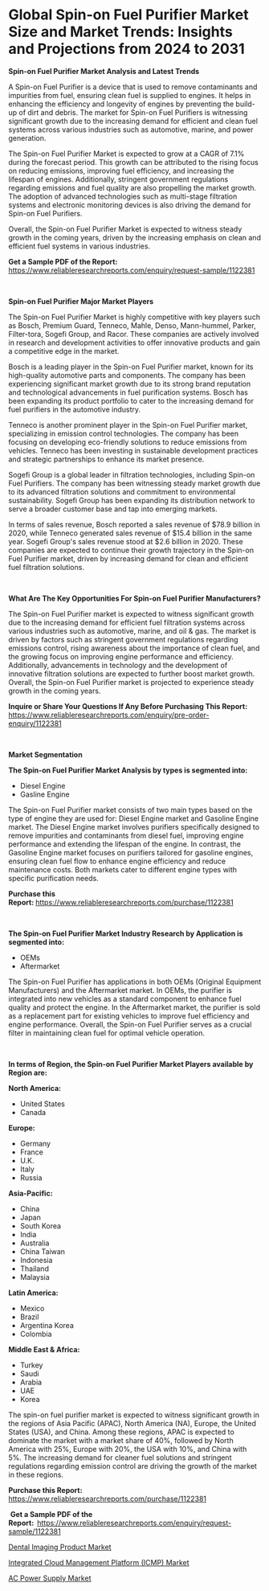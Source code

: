 <p><h1>Global Spin-on Fuel Purifier Market Size and Market Trends: Insights and Projections from 2024 to 2031</h1></p><p><strong>Spin-on Fuel Purifier Market Analysis and Latest Trends</strong></p>
<p><p>A Spin-on Fuel Purifier is a device that is used to remove contaminants and impurities from fuel, ensuring clean fuel is supplied to engines. It helps in enhancing the efficiency and longevity of engines by preventing the build-up of dirt and debris. The market for Spin-on Fuel Purifiers is witnessing significant growth due to the increasing demand for efficient and clean fuel systems across various industries such as automotive, marine, and power generation.</p><p>The Spin-on Fuel Purifier Market is expected to grow at a CAGR of 7.1% during the forecast period. This growth can be attributed to the rising focus on reducing emissions, improving fuel efficiency, and increasing the lifespan of engines. Additionally, stringent government regulations regarding emissions and fuel quality are also propelling the market growth. The adoption of advanced technologies such as multi-stage filtration systems and electronic monitoring devices is also driving the demand for Spin-on Fuel Purifiers.</p><p>Overall, the Spin-on Fuel Purifier Market is expected to witness steady growth in the coming years, driven by the increasing emphasis on clean and efficient fuel systems in various industries.</p></p>
<p><strong>Get a Sample PDF of the Report:&nbsp;</strong> <a href="https://www.reliableresearchreports.com/enquiry/request-sample/1122381">https://www.reliableresearchreports.com/enquiry/request-sample/1122381</a></p>
<p>&nbsp;</p>
<p><strong>Spin-on Fuel Purifier Major Market Players</strong></p>
<p><p>The Spin-on Fuel Purifier Market is highly competitive with key players such as Bosch, Premium Guard, Tenneco, Mahle, Denso, Mann-hummel, Parker, Filter-tora, Sogefi Group, and Racor. These companies are actively involved in research and development activities to offer innovative products and gain a competitive edge in the market.</p><p>Bosch is a leading player in the Spin-on Fuel Purifier market, known for its high-quality automotive parts and components. The company has been experiencing significant market growth due to its strong brand reputation and technological advancements in fuel purification systems. Bosch has been expanding its product portfolio to cater to the increasing demand for fuel purifiers in the automotive industry.</p><p>Tenneco is another prominent player in the Spin-on Fuel Purifier market, specializing in emission control technologies. The company has been focusing on developing eco-friendly solutions to reduce emissions from vehicles. Tenneco has been investing in sustainable development practices and strategic partnerships to enhance its market presence.</p><p>Sogefi Group is a global leader in filtration technologies, including Spin-on Fuel Purifiers. The company has been witnessing steady market growth due to its advanced filtration solutions and commitment to environmental sustainability. Sogefi Group has been expanding its distribution network to serve a broader customer base and tap into emerging markets.</p><p>In terms of sales revenue, Bosch reported a sales revenue of $78.9 billion in 2020, while Tenneco generated sales revenue of $15.4 billion in the same year. Sogefi Group's sales revenue stood at $2.6 billion in 2020. These companies are expected to continue their growth trajectory in the Spin-on Fuel Purifier market, driven by increasing demand for clean and efficient fuel filtration solutions.</p></p>
<p>&nbsp;</p>
<p><strong>What Are The Key Opportunities For Spin-on Fuel Purifier Manufacturers?</strong></p>
<p><p>The Spin-on Fuel Purifier market is expected to witness significant growth due to the increasing demand for efficient fuel filtration systems across various industries such as automotive, marine, and oil & gas. The market is driven by factors such as stringent government regulations regarding emissions control, rising awareness about the importance of clean fuel, and the growing focus on improving engine performance and efficiency. Additionally, advancements in technology and the development of innovative filtration solutions are expected to further boost market growth. Overall, the Spin-on Fuel Purifier market is projected to experience steady growth in the coming years.</p></p>
<p><strong>Inquire or Share Your Questions If Any Before Purchasing This Report:</strong> <a href="https://www.reliableresearchreports.com/enquiry/pre-order-enquiry/1122381">https://www.reliableresearchreports.com/enquiry/pre-order-enquiry/1122381</a></p>
<p>&nbsp;</p>
<p><strong>Market Segmentation</strong></p>
<p><strong>The Spin-on Fuel Purifier Market Analysis by types is segmented into:</strong></p>
<p><ul><li>Diesel Engine</li><li>Gasline Engine</li></ul></p>
<p><p>The Spin-on Fuel Purifier market consists of two main types based on the type of engine they are used for: Diesel Engine market and Gasoline Engine market. The Diesel Engine market involves purifiers specifically designed to remove impurities and contaminants from diesel fuel, improving engine performance and extending the lifespan of the engine. In contrast, the Gasoline Engine market focuses on purifiers tailored for gasoline engines, ensuring clean fuel flow to enhance engine efficiency and reduce maintenance costs. Both markets cater to different engine types with specific purification needs.</p></p>
<p><strong>Purchase this Report:&nbsp;</strong><a href="https://www.reliableresearchreports.com/purchase/1122381">https://www.reliableresearchreports.com/purchase/1122381</a></p>
<p>&nbsp;</p>
<p><strong>The Spin-on Fuel Purifier Market Industry Research by Application is segmented into:</strong></p>
<p><ul><li>OEMs</li><li>Aftermarket</li></ul></p>
<p><p>The Spin-on Fuel Purifier has applications in both OEMs (Original Equipment Manufacturers) and the Aftermarket market. In OEMs, the purifier is integrated into new vehicles as a standard component to enhance fuel quality and protect the engine. In the Aftermarket market, the purifier is sold as a replacement part for existing vehicles to improve fuel efficiency and engine performance. Overall, the Spin-on Fuel Purifier serves as a crucial filter in maintaining clean fuel for optimal vehicle operation.</p></p>
<p>&nbsp;</p>
<p><strong>In terms of Region, the Spin-on Fuel Purifier Market Players available by Region are:</strong></p>
<p>
    <p> <strong> North America: </strong>
        <ul>
            <li>United States</li>
            <li>Canada</li>
        </ul>
        </p> 
    <p> <strong> Europe: </strong>
        <ul>
            <li>Germany</li>
            <li>France</li>
            <li>U.K.</li>
            <li>Italy</li>
            <li>Russia</li>
        </ul>
        </p> 
    <p> <strong> Asia-Pacific: </strong>
        <ul>
            <li>China</li>
            <li>Japan</li>
            <li>South Korea</li>
            <li>India</li>
            <li>Australia</li>
            <li>China Taiwan</li>
            <li>Indonesia</li>
            <li>Thailand</li>
            <li>Malaysia</li>
        </ul>
        </p> 
    <p> <strong> Latin America: </strong>
        <ul>
            <li>Mexico</li>
            <li>Brazil</li>
            <li>Argentina Korea</li>
            <li>Colombia</li>
        </ul>
        </p> 
    <p> <strong> Middle East & Africa: </strong>
        <ul>
            <li>Turkey</li>
            <li>Saudi</li>
            <li>Arabia</li>
            <li>UAE</li>
            <li>Korea</li>
        </ul>
    </p>
    </p>
<p><p>The spin-on fuel purifier market is expected to witness significant growth in the regions of Asia Pacific (APAC), North America (NA), Europe, the United States (USA), and China. Among these regions, APAC is expected to dominate the market with a market share of 40%, followed by North America with 25%, Europe with 20%, the USA with 10%, and China with 5%. The increasing demand for cleaner fuel solutions and stringent regulations regarding emission control are driving the growth of the market in these regions.</p></p>
<p><strong>Purchase this Report: </strong><a href="https://www.reliableresearchreports.com/purchase/1122381">https://www.reliableresearchreports.com/purchase/1122381</a></p>
<p>&nbsp;<strong>Get a Sample PDF of the Report:&nbsp;&nbsp;</strong><a href="https://www.reliableresearchreports.com/enquiry/request-sample/1122381">https://www.reliableresearchreports.com/enquiry/request-sample/1122381</a></p>
<p><strong></strong></p>
<p><p><a href="https://view.publitas.com/reportprime-1/dental-imaging-product-market-size-and-examines-its-market-scope-with-a-primary-focus-on-growth-opportunities-and-forecasted-trends-spanning-from-2023-to-2030/">Dental Imaging Product Market</a></p><p><a href="https://view.publitas.com/reportprime-1/integrated-cloud-management-platform-icmp-market-furnish-information-about-market-size-market-share-market-dynamics-and-projections-spanning-from-2023-to-2030/">Integrated Cloud Management Platform (ICMP) Market</a></p><p><a href="https://view.publitas.com/reportprime-1/ac-power-supply-market-size-and-growth-market-segmentation-regional-and-country-breakdowns-and-market-trends-for-period-from-2024-2031/">AC Power Supply Market</a></p></p>
